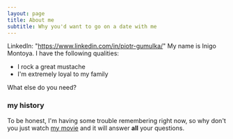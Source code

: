 ```yaml
---
layout: page
title: About me
subtitle: Why you'd want to go on a date with me
---
```

LinkedIn: "https://www.linkedin.com/in/piotr-gumulka/"
My name is Inigo Montoya. I have the following qualities:

- I rock a great mustache
- I'm extremely loyal to my family

What else do you need?

### my history

To be honest, I'm having some trouble remembering right now, so why don't you just watch [my movie](http://en.wikipedia.org/wiki/The_Princess_Bride_%28film%29) and it will answer **all** your questions.
